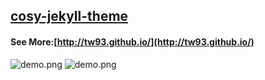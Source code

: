 ## [cosy-jekyll-theme](https://rubygems.org/gems/cosy-jekyll-theme)
#### See More:[http://tw93.github.io/](http://tw93.github.io/)

![demo.png](http://tw93.github.io/images/demo.jpg) ![demo.png](http://tw93.github.io/images/demo2.jpg)
